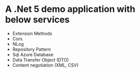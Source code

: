 # A .Net 5 demo application with below services
- Extension Methods
- Cors
- NLog
- Repository Pattern
- Sql Azure Database
- Data Transfer Object (DTO)
- Content negotiation (XML, CSV)